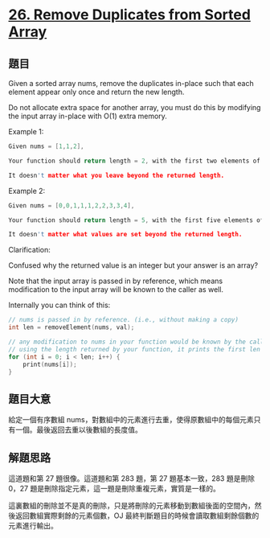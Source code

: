 # [26. Remove Duplicates from Sorted Array](https://leetcode.com/problems/remove-duplicates-from-sorted-array/)

## 題目

Given a sorted array nums, remove the duplicates in-place such that each element appear only once and return the new length.

Do not allocate extra space for another array, you must do this by modifying the input array in-place with O(1) extra memory.

Example 1:

```c
Given nums = [1,1,2],

Your function should return length = 2, with the first two elements of nums being 1 and 2 respectively.

It doesn't matter what you leave beyond the returned length.
```

Example 2:

```c
Given nums = [0,0,1,1,1,2,2,3,3,4],

Your function should return length = 5, with the first five elements of nums being modified to 0, 1, 2, 3, and 4 respectively.

It doesn't matter what values are set beyond the returned length.
```

Clarification:

Confused why the returned value is an integer but your answer is an array?

Note that the input array is passed in by reference, which means modification to the input array will be known to the caller as well.

Internally you can think of this:

```c
// nums is passed in by reference. (i.e., without making a copy)
int len = removeElement(nums, val);

// any modification to nums in your function would be known by the caller.
// using the length returned by your function, it prints the first len elements.
for (int i = 0; i < len; i++) {
    print(nums[i]);
}
```

## 題目大意

給定一個有序數組 nums，對數組中的元素進行去重，使得原數組中的每個元素只有一個。最後返回去重以後數組的長度值。

## 解題思路

這道題和第 27 題很像。這道題和第 283 題，第 27 題基本一致，283 題是刪除 0，27 題是刪除指定元素，這一題是刪除重複元素，實質是一樣的。

這裏數組的刪除並不是真的刪除，只是將刪除的元素移動到數組後面的空間內，然後返回數組實際剩餘的元素個數，OJ 最終判斷題目的時候會讀取數組剩餘個數的元素進行輸出。
